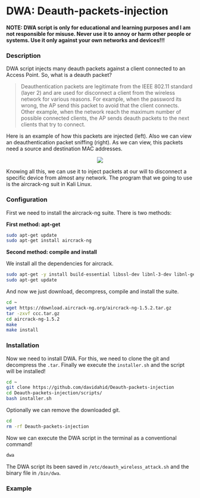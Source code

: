 # DWA: Deauth-packets-injection
__NOTE: DWA script is only for educational and learning purposes and I am not responsible for misuse. Never use it to annoy or harm other people or systems. Use it only against your own networks and devices!!!__

### Description
DWA script injects many deauth packets against a client connected to an Access Point. So, what is a deauth packet?
> Deauthentication packets are legitimate from the IEEE 802.11 standard (layer 2) and are used for disconnect a client from the wireless network for
> various reasons. For example, when the password  its wrong, the AP send this packet to avoid that the client connects. Other example, 
> when the network reach the maximum number of possible connected clients, the AP sends deauth packets to the next clients that try to 
> connect.

Here is an example of how this packets are injected (left). Also we can view an deauthentication packet sniffing (right). As we can view, this packets need a source and destination MAC addresses.
<p align="center">
  <img src="https://github.com/davidahid/Deauth-packets-injection/blob/master/images/imgs.png">
</p>

Knowing all this, we can use it to inject packets at our will to disconnect a specific device from almost any network.
The program that we going to use is the aircrack-ng suit in Kali Linux.

### Configuration
First we need to install the aircrack-ng suite. There is two methods:

__First method: apt-get__
```sh
sudo apt-get update
sudo apt-get install aircrack-ng
```

__Second method: compile and install__

We install all the dependencies for aircrack.
```sh
sudo apt-get -y install build-essential libssl-dev libnl-3-dev libnl-genl-3-dev dpkg-dev g++ g++-4.8 libc-dev-bin libc6-dev libstdc++-4.8-dev zlib1g-dev debian-keyring g++-multilib g++-4.8-multilib gcc-4.8-doc libstdc++6-4.8-dbg glibc-doc libstdc++-4.8-doc libalgorithm-merge-perl libssl-doc libalgorithm-diff-xs-perl
sudo apt-get update
```
And now we just download, decompress, compile and install the suite.
```sh
cd ~
wget https://download.aircrack-ng.org/aircrack-ng-1.5.2.tar.gz
tar -zxvf ccc.tar.gz
cd aircrack-ng-1.5.2
make
make install
```

### Installation
Now we need to install DWA. For this, we need to clone the git and decompress the `.tar`. Finally we execute the `installer.sh` and the script will be installed! 
```sh
cd ~
git clone https://github.com/davidahid/Deauth-packets-injection
cd Deauth-packets-injection/scripts/
bash installer.sh
```

Optionally we can remove the downloaded git.
```sh
cd
rm -rf Deauth-packets-injection
```

Now we can execute the DWA script in the terminal as a conventional command!
```sh
dwa
```

The DWA script its been saved in `/etc/deauth_wireless_attack.sh` and the binary file in `/bin/dwa`.

### Example
